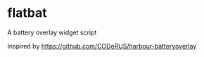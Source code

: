 # flatbat
A battery overlay widget script 

Inspired by https://github.com/CODeRUS/harbour-batteryoverlay
